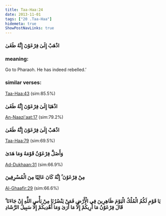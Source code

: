 ```yaml
---
title: Taa-Haa:24
date: 2013-11-01
tags: ["20 .Taa-Haa"]
hidemeta: true 
ShowPostNavLinks: true 
---
```

### اذْهَبْ إِلَىٰ فِرْعَوْنَ إِنَّهُ طَغَىٰ
### meaning: 
Go to Pharaoh. He has indeed rebelled.’
### similar verses: 

[Taa-Haa:43](/20/43) (sim:85.5%)

### اذْهَبَا إِلَىٰ فِرْعَوْنَ إِنَّهُ طَغَىٰ

[An-Naazi'aat:17](/79/17) (sim:79.2%)

### اذْهَبْ إِلَىٰ فِرْعَوْنَ إِنَّهُ طَغَىٰ

[Taa-Haa:79](/20/79) (sim:69.5%)

### وَأَضَلَّ فِرْعَوْنُ قَوْمَهُ وَمَا هَدَىٰ

[Ad-Dukhaan:31](/44/31) (sim:66.9%)

### مِنْ فِرْعَوْنَ ۚ إِنَّهُ كَانَ عَالِيًا مِنَ الْمُسْرِفِينَ

[Al-Ghaafir:29](/40/29) (sim:66.6%)

### يَا قَوْمِ لَكُمُ الْمُلْكُ الْيَوْمَ ظَاهِرِينَ فِي الْأَرْضِ فَمَنْ يَنْصُرُنَا مِنْ بَأْسِ اللَّهِ إِنْ جَاءَنَا ۚ قَالَ فِرْعَوْنُ مَا أُرِيكُمْ إِلَّا مَا أَرَىٰ وَمَا أَهْدِيكُمْ إِلَّا سَبِيلَ الرَّشَادِ
